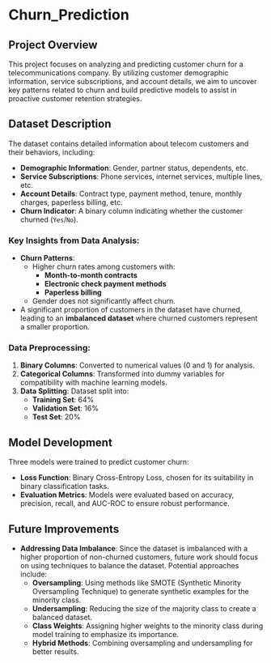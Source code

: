 # Churn_Prediction

## Project Overview
This project focuses on analyzing and predicting customer churn for a telecommunications company. By utilizing customer demographic information, service subscriptions, and account details, we aim to uncover key patterns related to churn and build predictive models to assist in proactive customer retention strategies.

## Dataset Description
The dataset contains detailed information about telecom customers and their behaviors, including:
- **Demographic Information**: Gender, partner status, dependents, etc.
- **Service Subscriptions**: Phone services, internet services, multiple lines, etc.
- **Account Details**: Contract type, payment method, tenure, monthly charges, paperless billing, etc.
- **Churn Indicator**: A binary column indicating whether the customer churned (`Yes`/`No`).

### Key Insights from Data Analysis:
- **Churn Patterns**:
  - Higher churn rates among customers with:
    - **Month-to-month contracts**
    - **Electronic check payment methods**
    - **Paperless billing**
  - Gender does not significantly affect churn.
- A significant proportion of customers in the dataset have churned, leading to an **imbalanced dataset** where churned customers represent a smaller proportion. 

### Data Preprocessing:
1. **Binary Columns**: Converted to numerical values (0 and 1) for analysis.
2. **Categorical Columns**: Transformed into dummy variables for compatibility with machine learning models.
3. **Data Splitting**: Dataset split into:
   - **Training Set**: 64%
   - **Validation Set**: 16%
   - **Test Set**: 20%

## Model Development
Three models were trained to predict customer churn:
- **Loss Function**: Binary Cross-Entropy Loss, chosen for its suitability in binary classification tasks.
- **Evaluation Metrics**: Models were evaluated based on accuracy, precision, recall, and AUC-ROC to ensure robust performance.

## Future Improvements
- **Addressing Data Imbalance**: Since the dataset is imbalanced with a higher proportion of non-churned customers, future work should focus on using techniques to balance the dataset. Potential approaches include:
  - **Oversampling**: Using methods like SMOTE (Synthetic Minority Oversampling Technique) to generate synthetic examples for the minority class.
  - **Undersampling**: Reducing the size of the majority class to create a balanced dataset.
  - **Class Weights**: Assigning higher weights to the minority class during model training to emphasize its importance.
  - **Hybrid Methods**: Combining oversampling and undersampling for better results.

